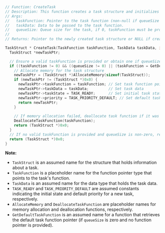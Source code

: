 ```c
// Function: CreateTask
// Description: This function creates a task structure and initializes it, used for managing tasks.
// Args:
//   taskFunction: Pointer to the task function (non-null if queueSize is 0, otherwise should be provided by FUN_0004d8b0).
//   taskData: Data to be passed to the task function.
//   queueSize: Queue size for the task, if 0, taskFunction must be provided by FUN_0004d8b0.
//
// Returns: Pointer to the newly created task structure or NULL if creation fails.

TaskStruct * CreateTask(TaskFunction taskFunction, TaskData taskData, int queueSize) {
  TaskStruct *newTaskPtr;

  // Ensure a valid taskFunction is provided or obtain one if queueSize is zero
  if ((taskFunction != 0) && ((queueSize != 0) || (taskFunction = GetDefaultTaskFunction(), taskFunction != 0))) {
    // Allocate memory for the task structure
    newTaskPtr = (TaskStruct *)AllocateMemory(sizeof(TaskStruct));
    if (newTaskPtr != (TaskStruct *)0x0) {
      newTaskPtr->taskFunction = taskFunction; // Set task function pointer
      newTaskPtr->taskData = taskData;         // Set task data
      newTaskPtr->taskState = TASK_READY;      // Set initial task state to 'ready'
      newTaskPtr->priority = TASK_PRIORITY_DEFAULT; // Set default task priority
      return newTaskPtr;
    }
    
    // If memory allocation failed, deallocate task function if it was previously acquired
    DeallocateTaskFunction(taskFunction);
    return (TaskStruct *)0x0;
  }
  // If no valid taskFunction is provided and queueSize is non-zero, return NULL
  return (TaskStruct *)0x0;
}
```

**Note:** 

- `TaskStruct` is an assumed name for the structure that holds information about a task.
- `TaskFunction` is a placeholder name for the function pointer type that points to the task's function.
- `TaskData` is an assumed name for the data type that holds the task data.
- `TASK_READY` and `TASK_PRIORITY_DEFAULT` are assumed constants indicating the initial state and default priority for a new task, respectively.
- `AllocateMemory` and `DeallocateTaskFunction` are placeholder names for memory allocation and deallocation functions, respectively.
- `GetDefaultTaskFunction` is an assumed name for a function that retrieves the default task function pointer (if `queueSize` is zero and no function pointer is provided).